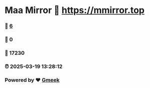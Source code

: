 # Maa Mirror :link: https://mmirror.top 
### :page_facing_up: [6](https://mmirror.top/tag.html) 
### :speech_balloon: 0 
### :hibiscus: 17230 
### :alarm_clock: 2025-03-19 13:28:12 
### Powered by :heart: [Gmeek](https://github.com/Meekdai/Gmeek)

